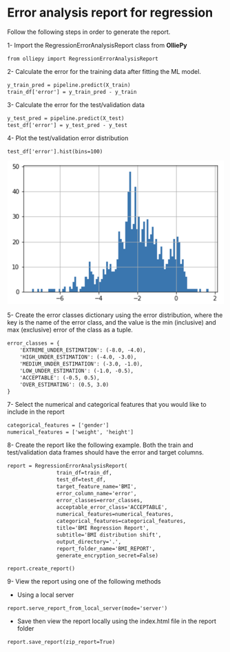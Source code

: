 # Error analysis report for regression

Follow the following steps in order to generate the report.

1- Import the RegressionErrorAnalysisReport class from **OlliePy**

```
from olliepy import RegressionErrorAnalysisReport
```
2- Calculate the error for the training data after fitting the ML model.

```
y_train_pred = pipeline.predict(X_train)
train_df['error'] = y_train_pred - y_train
```

3- Calculate the error for the test/validation data

```
y_test_pred = pipeline.predict(X_test)
test_df['error'] = y_test_pred - y_test
```

4- Plot the test/validation error distribution

```
test_df['error'].hist(bins=100)
```

![Error distribution](../../_static/imgs/TestErrorDistribution.png)

5- Create the error classes dictionary using the error distribution, where the key is the name of the error class,
 and the value is the min (inclusive) and max (exclusive) error of the class as a tuple.
 
```
error_classes = {
    'EXTREME_UNDER_ESTIMATION': (-8.0, -4.0),
    'HIGH_UNDER_ESTIMATION': (-4.0, -3.0),
    'MEDIUM_UNDER_ESTIMATION': (-3.0, -1.0),
    'LOW_UNDER_ESTIMATION': (-1.0, -0.5),
    'ACCEPTABLE': (-0.5, 0.5),
    'OVER_ESTIMATING': (0.5, 3.0)
}
```
7- Select the numerical and categorical features that you would like to include in the report

```
categorical_features = ['gender']
numerical_features = ['weight', 'height']
```

8- Create the report like the following example. Both the train and test/validation data frames should have the error and target columns.

```
report = RegressionErrorAnalysisReport(
                train_df=train_df,
                test_df=test_df,
                target_feature_name='BMI',
                error_column_name='error',
                error_classes=error_classes,
                acceptable_error_class='ACCEPTABLE',
                numerical_features=numerical_features,
                categorical_features=categorical_features,
                title='BMI Regression Report',
                subtitle='BMI distribution shift',
                output_directory='.',
                report_folder_name='BMI_REPORT',
                generate_encryption_secret=False)
```

```
report.create_report()
```

9- View the report using one of the following methods

- Using a local server

```
report.serve_report_from_local_server(mode='server')
```

- Save then view the report locally using the index.html file in the report folder

```
report.save_report(zip_report=True)
```
